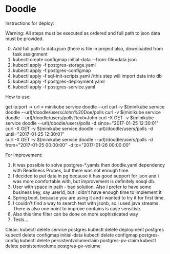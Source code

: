 #  Doodle

Instructions for deploy:

Warning: All steps must be executed as ordered and full path to json data must be provided. 


0. Add full path to data.json (there is file in project also, downloaded from task assignment
1. kubectl create configmap initial-data --from-file=data.json
2. kubectl apply -f postgres-storage.yaml 
3. kubectl apply -f postgres-configmap 
4. kubectl apply -f sql-init-scripts.yaml //this step will import data into db
5. kubectl apply -f postgres-deployment.yaml 
6. kubectl apply -f postgres-service.yaml




How to use:

get ip:port -> url = minikube service doodle --url
curl -v $(minikube service doodle --url)/doodle/users/John%20Doe/polls
curl -v $(minikube service doodle --url)/doodle/users/polls?text=John
curl -X GET -v $(minikube service doodle --url)/doodle/users/polls -d since="2017-01-25 12:30:01" 
curl -X GET -v $(minikube service doodle --url)/doodle/users/polls -d until="2017-01-25 12:30:01"  
curl -X GET -v $(minikube service doodle --url)/doodle/users/polls -d from="2017-01-25 00:00:00" -d to="2017-01-26 00:00:00" 


For improvement:
1. It was possible to solve postgres-*.yamls then doodle.yaml dependency with Readiness Probes, but there was not enough time.
2. I decided to put data in pg because it has good support for json and i was more comfortable with, but improvement is definitely nosql db.
3. User with space in path - bad solution. Also i prefer to have some business key, say userId, but I didn't have enough time to implement it
4. Spring boot, because you are using it and i wanted to try it for first time.
5. I couldn't find a way to search text with jsonb, so i used java streams. There is also one point to improve contains is case sensitive.
6. Also this time filter can be done on more sophisticated way
7. Tests...



Clean:
kubectl delete service postgres 
kubectl delete deployment postgres
kubectl delete configmap initial-data
kubectl delete configmap postgres-config
kubectl delete persistentvolumeclaim postgres-pv-claim
kubectl delete persistentvolume postgres-pv-volume
